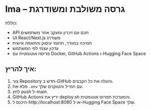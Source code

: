 # Ima – גרסה משולבת ומשודרגת

כוללת:
- API חכם עם זיכרון ומעקב אחר משתמשים
- UI React/Next.js משודרג
- תמיכה במגדר, תחומי עיסוק והתאמה אישית
- עדכון עצמי לפי המשתמש
- פריסה אוטומטית עם Docker, GitHub Actions ו-Hugging Face Space

## איך להריץ:
1. צור Repository חדש ב-GitHub והעלה את כל הקבצים.
2. מלא את `.env` עם המייל והטוקנים שלך.
3. לחץ push ל-main.
4. GitHub Actions יריץ את deploy.sh והמערכת תפרוס אוטומטית.
5. היכנס ל-http://localhost:8080 או ל-Hugging Face Space שלך.
